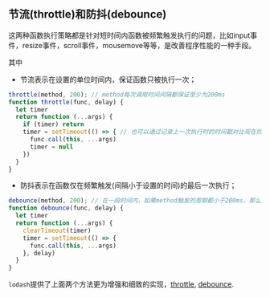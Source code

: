 [meta]: <javascript> (title: '节流与防抖', keywords: 'throttle, debounce', date: '2020-7-29')

## 节流(throttle)和防抖(debounce)

这两种函数执行策略都是针对短时间内函数被频繁触发执行的问题，比如input事件，resize事件，scroll事件，mousemove等等，是改善程序性能的一种手段。

其中

* 节流表示在设置的单位时间内，保证函数只被执行一次；

```javascript
throttle(method, 200); // method每次调用时间间隔都保证至少为200ms
function throttle(func, delay) {
  let timer
  return function (...args) {
    if (timer) return
    timer = setTimeout(() => { // 也可以通过记录上一次执行时的时间戳对比现在的时间戳是否超出delay来决定是否执行函数
      func.call(this, ...args)
      timer = null
    })
  }
}

```

* 防抖表示在函数仅在频繁触发(间隔小于设置的时间)的最后一次执行；

```javascript
debounce(method, 200); // 在一段时间内，如果method触发的周期都小于200ms，那么只会最后执行一次
function debounce(func, delay) {
  let timer
  return function (...args) {
    clearTimeout(timer)
    timer = setTimeout(() => {
      func.call(this, ...args)
    }, delay)
  }
}

```

`lodash`提供了上面两个方法更为增强和细致的实现，[throttle](https://github.com/lodash/lodash/blob/master/throttle.js), [debounce](https://github.com/lodash/lodash/blob/master/debounce.js).
